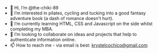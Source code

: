 - 👋 Hi, I’m @the-chiki-89
- 👀 I’m interested in pilates, cycling and tucking into a good fantasy adventure book (a dash of romance doesn't hurt).
- 🌱 I’m currently learning HTML, CSS and Javascript on the side whilst completing my MBA.
- 💞️ I’m looking to collaborate on ideas and projects that help to authenticate information online.  
- 📫 How to reach me - via email is best: krystelcochico@gmail.com

<!---
the-chiki-89/the-chiki-89 is a ✨ special ✨ repository because its `README.md` (this file) appears on your GitHub profile.
You can click the Preview link to take a look at your changes.
--->
